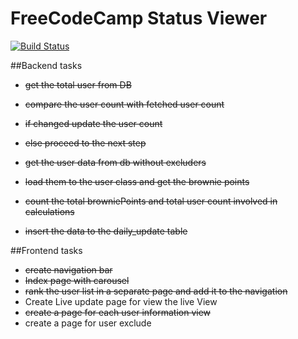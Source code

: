 # FreeCodeCamp Status Viewer

[![Build Status](https://drone.io/github.com/ddrdushy/mini-project/status.png)](https://drone.io/github.com/ddrdushy/mini-project/latest)

##Backend tasks

  * ~~get the total user from DB~~
  * ~~compare the user count with fetched user count~~
  * ~~if changed update the user count~~
  * ~~else proceed to the next step~~

  * ~~get the user data from db without excluders~~
  * ~~load them to the user class and get the brownie points~~
  * ~~count the total browniePoints and total user count involved in calculations~~
  * ~~insert the data to the daily_update table~~

##Frontend tasks
  * ~~create navigation bar~~
  * ~~Index page with carousel~~
  * ~~rank the user list in a separate page and add it to the navigation~~
  * Create Live update page for view the live View
  * ~~create a page for each user information view~~
  * create a page for user exclude
